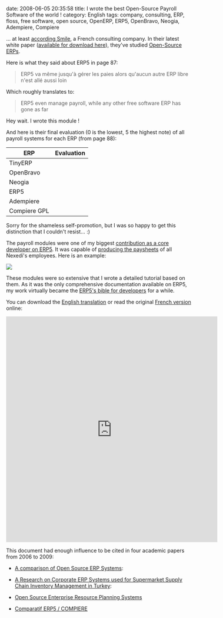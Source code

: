 date: 2008-06-05 20:35:58
title: I wrote the best Open-Source Payroll Software of the world !
category: English
tags: company, consulting, ERP, floss, free software, open source, OpenERP, ERP5, OpenBravo, Neogia, Adempiere, Compiere

... at least [according Smile](http://www.smile.fr), a French consulting company. In their latest white paper ([available for download here](http://www.smile.fr/Livres-blancs/ERP-et-decisionnel/ERP-open-source)), they've studied [Open-Source ERPs](http://en.wikipedia.org/wiki/Category:Free_ERP_software).

Here is what they said about ERP5 in page 87:

> ERP5 va même jusqu'à gérer les paies alors qu'aucun autre ERP libre n'est allé aussi loin

Which roughly translates to:

> ERP5 even manage payroll, while any other free software ERP has gone as far

Hey wait. I wrote this module !

And here is their final evaluation (0 is the lowest, 5 the highest note) of all payroll systems for each ERP (from page 88):

ERP | Evaluation
--- | ---
TinyERP | <i class="icon-star"></i> <i class="icon-star-empty"></i> <i class="icon-star-empty"></i> <i class="icon-star-empty"></i> <i class="icon-star-empty"></i>
OpenBravo | <i class="icon-star-empty"></i> <i class="icon-star-empty"></i> <i class="icon-star-empty"></i> <i class="icon-star-empty"></i> <i class="icon-star-empty"></i>
Neogia | <i class="icon-star-empty"></i> <i class="icon-star-empty"></i> <i class="icon-star-empty"></i> <i class="icon-star-empty"></i> <i class="icon-star-empty"></i>
ERP5 | <i class="icon-star"></i> <i class="icon-star"></i> <i class="icon-star"></i> <i class="icon-star"></i> <i class="icon-star-empty"></i>
Adempiere | <i class="icon-star-empty"></i> <i class="icon-star-empty"></i> <i class="icon-star-empty"></i> <i class="icon-star-empty"></i> <i class="icon-star-empty"></i>
Compiere GPL | <i class="icon-star-empty"></i> <i class="icon-star-empty"></i> <i class="icon-star-empty"></i> <i class="icon-star-empty"></i> <i class="icon-star-empty"></i>

Sorry for the shameless self-promotion, but I was so happy to get this distinction that I couldn't resist... :)

The payroll modules were one of my biggest [contribution as a core developer on ERP5](https://www.ohloh.net/p/erp5/contributors/18391049963153). It was capable of [producing the paysheets](http://web.archive.org/web/20110128111823/http://www.erp5.org/workspaces/project/erp5_payroll/erp5_pay_sheet_for_n/view) of all Nexedi's employees. Here is an example:

![](/static/uploads/2008/erp5-final-paysheet.png)

These modules were so extensive that I wrote a detailed tutorial based on them. As it was the only comprehensive documentation available on ERP5, my work virtually became the [ERP5's bible for developers](http://web.archive.org/web/20050924101245/http://www.erp5.org/sections/documentation/articles/erp5_developer_tutor3829/downloadFile/file/Tutorial-Kevin-en.pdf?nocache=1114902907.39) for a while.

You can download the [English translation](http://web.archive.org/web/20050924101245/http://www.erp5.org/sections/documentation/articles/erp5_developer_tutor3829/downloadFile/file/Tutorial-Kevin-en.pdf?nocache=1114902907.39) or read the original [French version](http://www.docstoc.com/docs/42926223/D%C3%A9veloppez-votre-propre-ERP-gr%C3%A2ce-aux-Business-Templates-ERP5) online:

<iframe src="http://www.docstoc.com/docs/document-preview.aspx?doc_id=42926223" width="574" height="613" frameborder="0" marginwidth="0" marginheight="0" scrolling="no" allowfullscreen webkitallowfullscreen mozallowfullscreen> </iframe>

This document had enough influence to be cited in four academic papers from 2006 to 2009:

  * [A comparison of Open Source ERP Systems](http://www.big.tuwien.ac.at/system/theses/20/papers.pdf):

  * [A Research on Corporate ERP Systems used for Supermarket Supply Chain Inventory Management in Turkey](http://www.slideshare.net/Agcristi/a-research-on-corporate-enterprise-resource-planning-erp):

  * [Open Source Enterprise Resource Planning Systems](http://behdasht.gov.ir/uploads/101_195_baresiye%20ERP%20haye%20matn%20baz.pdf)

  * [Comparatif ERP5 / COMPIERE](http://wiki.itin.fr/index.php/Comparatif_ERP5_/_COMPIERE_MT09_FR)
